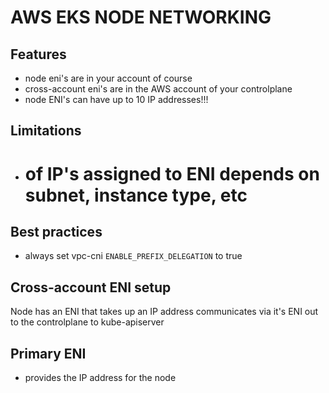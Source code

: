 # AWS EKS NODE NETWORKING

## Features
- node eni's are in your account of course
- cross-account eni's are in the AWS account of your controlplane
- node ENI's can have up to 10 IP addresses!!!

## Limitations
- # of IP's assigned to ENI depends on subnet, instance type, etc

## Best practices
- always set vpc-cni `ENABLE_PREFIX_DELEGATION` to true

## Cross-account ENI setup
Node has an ENI that takes up an IP address
communicates via it's ENI out to the controlplane to kube-apiserver

## Primary ENI
- provides the IP address for the node
